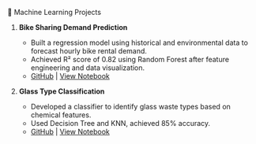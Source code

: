 🧪 Machine Learning Projects

1. **Bike Sharing Demand Prediction**  
   - Built a regression model using historical and environmental data to forecast hourly bike rental demand.  
   - Achieved R² score of 0.82 using Random Forest after feature engineering and data visualization.  
   - [GitHub](https://github.com/amit112763/ML-projects) | [View Notebook](https://nbviewer.org/github/amit112763/ML-projects/blob/main/bike_sharing(new).ipynb)

2. **Glass Type Classification**  
   - Developed a classifier to identify glass waste types based on chemical features.  
   - Used Decision Tree and KNN, achieved 85% accuracy.  
   - [GitHub](https://github.com/amit112763/ML-projects) | [View Notebook](https://nbviewer.org/github/amit112763/ML-projects/blob/main/Copy_of_GLASS.ipynb)
